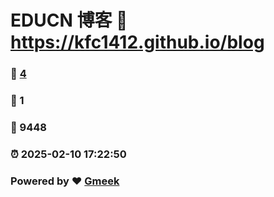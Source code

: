 # EDUCN 博客 :link: https://kfc1412.github.io/blog 
### :page_facing_up: [4](https://kfc1412.github.io/blog/tag.html) 
### :speech_balloon: 1 
### :hibiscus: 9448 
### :alarm_clock: 2025-02-10 17:22:50 
### Powered by :heart: [Gmeek](https://github.com/Meekdai/Gmeek)
